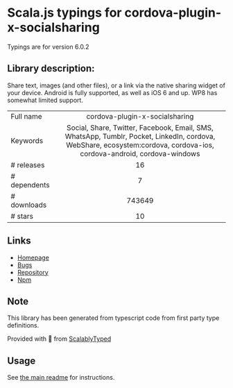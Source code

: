 
# Scala.js typings for cordova-plugin-x-socialsharing

Typings are for version 6.0.2

## Library description:
Share text, images (and other files), or a link via the native sharing widget of your device. Android is fully supported, as well as iOS 6 and up. WP8 has somewhat limited support.

|                    |                 |
| ------------------ | :-------------: |
| Full name          | cordova-plugin-x-socialsharing |
| Keywords           | Social, Share, Twitter, Facebook, Email, SMS, WhatsApp, Tumblr, Pocket, LinkedIn, cordova, WebShare, ecosystem:cordova, cordova-ios, cordova-android, cordova-windows |
| # releases         | 16 |
| # dependents       | 7 |
| # downloads        | 743649 |
| # stars            | 10 |

## Links
- [Homepage](https://github.com/EddyVerbruggen/SocialSharing-PhoneGap-Plugin#readme)
- [Bugs](https://github.com/EddyVerbruggen/SocialSharing-PhoneGap-Plugin/issues)
- [Repository](https://github.com/EddyVerbruggen/SocialSharing-PhoneGap-Plugin)
- [Npm](https://www.npmjs.com/package/cordova-plugin-x-socialsharing)
    


## Note
This library has been generated from typescript code from first party type definitions.

Provided with :purple_heart: from [ScalablyTyped](https://github.com/oyvindberg/ScalablyTyped)

## Usage
See [the main readme](../../readme.md) for instructions.


